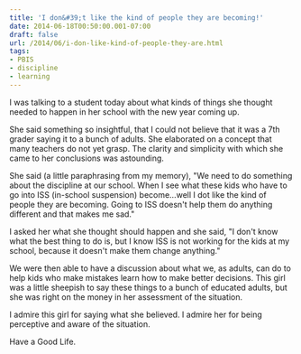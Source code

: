 ```yaml
---
title: 'I don&#39;t like the kind of people they are becoming!'
date: 2014-06-18T00:50:00.001-07:00
draft: false
url: /2014/06/i-don-like-kind-of-people-they-are.html
tags: 
- PBIS
- discipline
- learning
---
```


I was talking to a student today about what kinds of things she thought needed to happen in her school with the new year coming up. 

  

She said something so insightful, that I could not believe that it was a 7th grader saying it to a bunch of adults. She elaborated on a concept that many teachers do not yet grasp. The clarity and simplicity with which she came to her conclusions was astounding. 

  

She said (a little paraphrasing from my memory), "We need to do something about the discipline at our school. When I see what these kids who have to go into ISS (in-school suspension) become…well I dot like the kind of people they are becoming. Going to ISS doesn't help them do anything different and that makes me sad."

  

I asked her what she thought should happen and she said, "I don't know what the best thing to do is, but I know ISS is not working for the kids at my school, because it doesn't make them change anything." 

  

We were then able to have a discussion about what we, as adults, can do to help kids who make mistakes learn how to make better decisions. This girl was a little sheepish to say these things to a bunch of educated adults, but she was right on the money in her assessment of the situation. 

  

I admire this girl for saying what she believed. I admire her for being perceptive and aware of the situation. 

  

Have a Good Life.